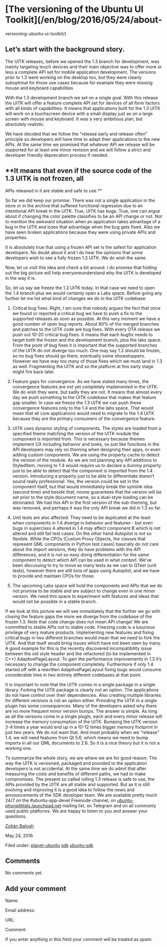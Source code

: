 





#  [The versioning of the Ubuntu UI Toolkit](/en/blog/2016/05/24/about-
versioning-ubuntu-ui-toolkit/)

## **Let’s start with the background story.**

The UITK releases, before we opened the 1.3 branch for development, was mainly
targeting touch devices and their main objective was to offer more or less a
complete API set for mobile application development. The versions prior to 1.3
were working on the desktop too, but they were clearly suboptimal for those
use cases because for example they were missing mouse and keyboard
capabilities

With the 1.3 development branch we set on a single goal. With this release the
UITK will offer a feature complete API set for devices of all form factors
with all kinds of capabilities. It means that applications built for the 1.3
UITK will work on a touchscreen device with a small display just as on a large
screen with mouse and keyboard. It was a very ambitious plan, but absolutely
realistic.

We have decided that we follow the "release early and release often" principle
so developers will have time to adapt their applications to the new APIs. At
the same time we promised that whatever API we release will be supported for
at least one minor revision and we will follow a strict and developer friendly
deprecation process if needed.

## **It means that even if the source code of the 1.3 UITK is not frozen, all
APIs released in it are stable and safe to use.**

So far we did keep our promise. There was not a single application in the
store or in the archive that suffered functional regression due to an
intentional API break in the UITK. True, UITK has bugs. True, one can argue
about if changing the color palette classifies to be an API change or not. Not
to mention the awkward situation when an application takes advantage of a bug
in the UITK and loses that advantage when the bug gets fixed. Also we have
seen broken applications because they were using private APIs and properties.

It is absolutely true that using a frozen API set is the safest for
application developers. No doubt about it and I do hear the opinions that some
developers wish to see a fully frozen 1.3 UITK. We do wish the same.

Now, let us visit this idea and check a bit around. I do promise that folding
out the big picture will help everyoneunderstand why the UITK is developed in
the way it is.

So, let us say we freeze the 1.3 UITK today. In that case we need to open the
1.4 branch plus we would certainly open a Labs space. Before going any further
let me list what kind of changes we do in the UITK codebase:

  1. Critical bug fixes. Right, I am sure that nobody argues the fact that once we found or reported a critical bug we have to push a fix to the supported releases as soon as possible. At this very moment we have a good number of open bug reports. About 80% of the merged branches and patches to the UITK code are bug fixes. With every OTA release we push out 10-20 critical bug fixes. It means that each bugfix needs to target both the frozen and the development branch, plus the labs space. From the point of bug fixes it is important that the supported branches of the UITK do not diverge too much. One may say 1.3 should be frozen, so no bug fixes should go there, eventually some showstoppers. However we have way too many of those fixes which we must land in 1.3 as well. Fragmenting the UITK and so the platform at this early stage might fire back later.

  2. Feature gaps for convergence. As we have stated many times, the convergence features are not yet completely implemented in the UITK. We do wish they were, but sadly they are not. It means that almost every day we push something to the UITK codebase that makes that feature gap smaller. In case we freeze the 1.3 UITK we can push these convergence features only to the 1.4 and the labs space. That would mean that all core applications would need to migrate to the 1.4 UITK because they are the primary consumers of the convergence feature.

  3. UITK uses dynamic styling of components. The styles are loaded from a specified theme matching the version of the UITK module the component is imported from. This is necessary because themes implement UX including behavior and looks, so just like functions in the API developers may rely on theming when designing their apps, or even adding custom components. We are using the property cache to detect the version of the module. As we are not planning any API additions to StyledItem, moving to 1.4 would require us to declare a dummy property just to be able to detect that the component is imported from the 1.4 version. Introducing a property just to be able to differentiate doesn’t sound really professional. Yes, the version could be set in the component itself, but that would immediately break the symlink idea (second time) and beside that, noone guarantees that the version will be set prior to the style document name, so a dual-style loading can be eliminated. We had this API in the first version of the sub-theming, but was removed, and perhaps it was the only API break we did in 1.3 so far.

  4. Unit tests are also affected. They need to be duplicated at the least when components in 1.4 diverge in behavior and features - but even bugs in superclass A altered in 1.4 may affect component B which is not altered and still fail test cases. On the other hand Autopilot is not so flexible. While the CPOs (Custom Proxy Objects, the classes that represent QML components in Python test cases) basically do not care about the import versions, they do have problems with the API differences, and it is not so easy doing differentiation for the same component to detect which API can be used in what context. We’ve been discussing to try to move as many tests as we can to QTest (unit tests), however there are still tons of apps using Autopilot, and we have to provide and maintain CPOs for those.

  5. The upcoming Labs space will hold the components and APIs that we do not promise to be stable and are subject to change even in one minor version. We need this space to experiment with features and ideas that would not be possible in a stable branch.

If we look at this picture we will see immediately that the further we go with
closing the feature gaps the more we diverge from the codebase of the frozen
1.3. Note that code change does not mean API change! We are committed to
stable APIs not to stable code. Freezing code is a luxurious privilege of very
mature products. Implementing new features and fixing critical bugs in two
different branches would mean that we need to fork the UITK. And that itself
would bring issues which have not been seen by many. A good example for this
is the recently discovered incompatibility issue between the old style header
and the refactored (to be implemented in C++) AdaptivePageLayout. To gain the
performance improvements in 1.3 it’s necessary to change the component
completely. Furthermore if only 1.4 started off with a rewritten
AdaptivePageLayout fixing bugs would consume considerable time in two entirely
different codebases at that point.

It is important to note that the UITK comes in a single package in a single
library. Forking the UITK package is clearly not an option. The applications
do not have control over their dependencies. Also creating multiple libraries
for different versions is not an option either. Providing the UITK in a single
plugin has some consequences. Many of the developers asked why there are no
more frequent minor version bumps. The answer is simple. As long as all the
versions come in a single plugin, each and every minor release will increase
the memory consumption of the UITK. Bumping the UITK version 3-4 times a year
would end up in a 10-12 times bigger memory footprint in just two years. We do
not want that. And most probably when we “release” 1.4, we will need features
from Qt 5.6, which means we need to bump imports in all our QML documents to
2.6. So it is a nice theory but it is not a working one.

To summarize the whole story, we are where we are for good reason. The way the
UITK is versioned, packaged and provided to the application developers is not
accidental. At the same time we do admit that after measuring the costs and
benefits of different paths, we had to make compromises. The present so called
rolling 1.3 release is safe to use, the APIs provided by the UITK are all
stable and supported. But as it is still evolving and improving it is a good
idea to follow the news and announcements of the SDK developer team. We are
available pretty much 24/7 on the #ubuntu-app-devel Freenode channel, on
[ubuntu-phone@lists.launchpad.net](mailto:ubuntu-phone@lists.launchpad.net)
mailing list, on Telegram and on all commonly used public platforms. We are
happy to listen to you and answer your questions.

[Zoltán Balogh](/en/blog/authors/bzoltan/)

May 24, 2016

Filed under: [planet-ubuntu](/en/blog/tags/planet-ubuntu/)
[sdk](/en/blog/tags/sdk/) [ubuntu-sdk](/en/blog/tags/ubuntu-sdk/)





## Comments

No comments yet.

## Add your comment

Name:

Email address:

URL:

Comment:

If you enter anything in this field your comment will be treated as spam:





